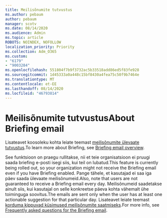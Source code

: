 ```yaml
---
title: Meilisõnumite tutvustus
ms.author: pebaum
author: pebaum
manager: scotv
ms.date: 08/14/2020
ms.audience: Admin
ms.topic: article
ROBOTS: NOINDEX, NOFOLLOW
localization_priority: Priority
ms.collection: Adm_O365
ms.custom:
- "6179"
- "9003284"
ms.openlocfilehash: 551804f7b9f3732ac5b33518add86ed5f83fe928
ms.sourcegitcommit: 1d45333a0a448c15bf8430a4fea75c50f9b7464e
ms.translationtype: MT
ms.contentlocale: et-EE
ms.lasthandoff: 08/14/2020
ms.locfileid: "46793814"
---
```

# <a name="about-briefing-email"></a><span data-ttu-id="64fef-102">Meilisõnumite tutvustus</span><span class="sxs-lookup"><span data-stu-id="64fef-102">About Briefing email</span></span>

<span data-ttu-id="64fef-103">Lisateavet koosoleku kohta leiate teemast [meilisõnumite ülevaate tutvustus](https://docs.microsoft.com/briefing/be-overview).</span><span class="sxs-lookup"><span data-stu-id="64fef-103">To learn more about Briefing, see [Briefing email overview](https://docs.microsoft.com/briefing/be-overview).</span></span>  

<span data-ttu-id="64fef-104">See funktsioon on praegu rullitakse, nii et teie organisatsioon ei pruugi saada briefing e-posti isegi siis, kui teil on lubatud.</span><span class="sxs-lookup"><span data-stu-id="64fef-104">This feature is currently being rolled out, so your organization might not receive the Briefing email even if you have Briefing enabled.</span></span> <span data-ttu-id="64fef-105">Pange tähele, et kasutajad ei saa iga päev saada ülevaate meilisõnumeid.</span><span class="sxs-lookup"><span data-stu-id="64fef-105">Also, note that users are not guaranteed to receive a Briefing email every day.</span></span> <span data-ttu-id="64fef-106">Meilisõnumeid saadetakse ainult siis, kui kasutajal on selle konkreetse päeva kohta vähemalt ühe toiminguga soovitus.</span><span class="sxs-lookup"><span data-stu-id="64fef-106">The emails are sent only when the user has at least one actionable suggestion for that particular day.</span></span> <span data-ttu-id="64fef-107">Lisateavet leiate teemast [korduma kippuvad küsimused meilisõnumite saatmiseks](https://docs.microsoft.com/briefing/be-faqs).</span><span class="sxs-lookup"><span data-stu-id="64fef-107">For more info, see [Frequently asked questions for the Briefing email](https://docs.microsoft.com/briefing/be-faqs).</span></span>
